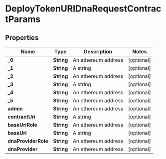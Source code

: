 

# DeployTokenURIDnaRequestContractParams


## Properties

| Name | Type | Description | Notes |
|------------ | ------------- | ------------- | -------------|
|**_0** | **String** | An ethereum address |  [optional] |
|**_1** | **String** | A string |  [optional] |
|**_2** | **String** | An ethereum address |  [optional] |
|**_3** | **String** | A string |  [optional] |
|**_4** | **String** | An ethereum address |  [optional] |
|**_5** | **String** | An ethereum address |  [optional] |
|**admin** | **String** | An ethereum address |  [optional] |
|**contractUri** | **String** | A string |  [optional] |
|**baseUriRole** | **String** | An ethereum address |  [optional] |
|**baseUri** | **String** | A string |  [optional] |
|**dnaProviderRole** | **String** | An ethereum address |  [optional] |
|**dnaProvider** | **String** | An ethereum address |  [optional] |




